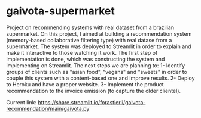 # gaivota-supermarket
Project on recommending systems with real dataset from a brazilian supermarket.
On this project, I aimed at building a recommendation system (memory-based collaborative filtering type) with real datase from a supermarket. The system was deployed to Streamlit in order to explain and make it interactive to those watching it work. The first step of implementation is done, which was constructing the system and implementing on Streamlit. The next steps we are planning to: 1- Identify groups of clients such as "asian food", "vegans" and "sweets" in order to couple this system with a content-based one and improve results. 2- Deploy to Heroku and have a proper website. 3- Implement the product recommendation to the invoice emission (to capture the older clientel).

Current link: https://share.streamlit.io/forastierii/gaivota-recommendation/main/gaivota.py
